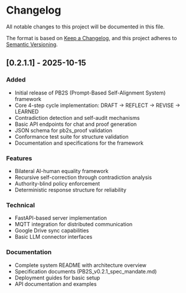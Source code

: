 # Changelog

All notable changes to this project will be documented in this file.

The format is based on [Keep a Changelog](https://keepachangelog.com/en/1.0.0/),
and this project adheres to [Semantic Versioning](https://semver.org/spec/v2.0.0.html).

## [0.2.1.1] - 2025-10-15

### Added
- Initial release of PB2S (Prompt-Based Self-Alignment System) framework
- Core 4-step cycle implementation: DRAFT → REFLECT → REVISE → LEARNED
- Contradiction detection and self-audit mechanisms
- Basic API endpoints for chat and proof generation
- JSON schema for pb2s_proof validation
- Conformance test suite for structure validation
- Documentation and specifications for the framework

### Features
- Bilateral AI-human equality framework
- Recursive self-correction through contradiction analysis
- Authority-blind policy enforcement
- Deterministic response structure for reliability

### Technical
- FastAPI-based server implementation
- MQTT integration for distributed communication
- Google Drive sync capabilities
- Basic LLM connector interfaces

### Documentation
- Complete system README with architecture overview
- Specification documents (PB2S_v0.2.1_spec_mandate.md)
- Deployment guides for basic setup
- API documentation and examples